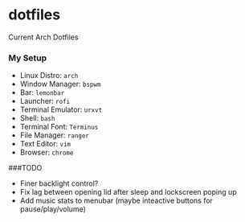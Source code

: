 # dotfiles
Current Arch Dotfiles

<!--- My Setup {{{ -->

### My Setup

* Linux Distro: `arch`
* Window Manager: `bspwm`
* Bar: `lemonbar`
* Launcher: `rofi`
* Terminal Emulator: `urxvt`
* Shell: `bash`
* Terminal Font: `Terminus`
* File Manager: `ranger`
* Text Editor: `vim`
* Browser: `chrome`

<!--- }}} -->

###TODO

* Finer backlight control?
* Fix lag between opening lid after sleep and lockscreen poping up
* Add music stats to menubar (maybe inteactive buttons for pause/play/volume)
